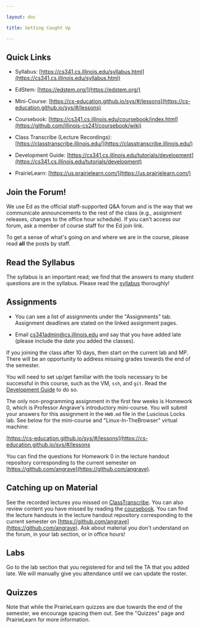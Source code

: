 ```yaml
---

layout: doc

title: Getting Caught Up

---
```


  

## Quick Links

  

* Syllabus: [https://cs341.cs.illinois.edu/syllabus.html](https://cs341.cs.illinois.edu/syllabus.html)

* EdStem: [https://edstem.org/](https://edstem.org/)

* Mini-Course: [https://cs-education.github.io/sys/#/lessons](https://cs-education.github.io/sys/#/lessons)

* Coursebook: [https://cs341.cs.illinois.edu/coursebook/index.html](https://github.com/illinois-cs241/coursebook/wiki)

* Class Transcribe (Lecture Recordings): [https://classtranscribe.illinois.edu/](https://classtranscribe.illinois.edu/)

* Development Guide: [https://cs341.cs.illinois.edu/tutorials/development](https://cs341.cs.illinois.edu/tutorials/development)

* PrairieLearn: [https://us.prairielearn.com/](https://us.prairielearn.com/)

  

## Join the Forum!

  

We use Ed as the official staff-supported Q&A forum and is the way that we communicate announcements to the rest of the class (e.g., assignment releases, changes to the office hour schedule). If you can't access our forum, ask a member of course staff for the Ed join link.

  

To get a sense of what's going on and where we are in the course, please read **all** the posts by staff.

  

## Read the Syllabus

  

The syllabus is an important read; we find that the answers to many student questions are in the syllabus. Please read the [syllabus](https://cs341.cs.illinois.edu/syllabus.html) thoroughly!

  

## Assignments

  

* You can see a list of assignments under the "Assignments" tab. Assignment deadlines are stated on the linked assignment pages.

* Email cs341admin@cs.illinois.edu and say that you have added late (please include the date you added the classes).

If you joining the class after 10 days, then start on the current lab and MP. There will be an opportunity to address missing grades towards the end of the semester. 

  

You will need to set up/get familiar with the tools necessary to be successful in this course, such as the VM, `ssh`, and `git`. Read the [Development Guide](https://cs341.cs.illinois.edu/tutorials/development) to do so.

  

The only non-programming assignment in the first few weeks is Homework 0, which is Professor Angrave's introductory mini-course. You will submit your answers for this assignment in the `HW0.md` file in the Luscious Locks lab. See below for the mini-course and "Linux-In-TheBrowser" virtual machine:

  

[https://cs-education.github.io/sys/#/lessons](https://cs-education.github.io/sys/#/lessons

  

You can find the questions for Homework 0 in the lecture handout repository corresponding to the current semester on [https://github.com/angrave](https://github.com/angrave).

  

## Catching up on Material

  

See the recorded lectures you missed on [ClassTranscribe](https://classtranscribe.illinois.edu/). You can also review content you have missed by reading the [coursebook](https://github.com/illinois-cs241/coursebook/wiki). You can find the lecture handouts in the lecture handout repository corresponding to the current semester on [https://github.com/angrave](https://github.com/angrave). Ask about material you don't understand on the forum, in your lab section, or in office hours!

  

## Labs

  

Go to the lab section that you registered for and tell the TA that you added late. We will manually give you attendance until we can update the roster. 

  

## Quizzes

  

Note that while the PrairieLearn quizzes are due towards the end of the semester, we encourage spacing them out. See the "Quizzes" page and PrairieLearn for more information.